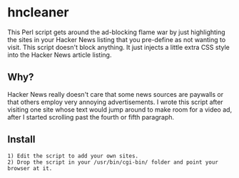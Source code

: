 # hncleaner

This Perl script gets around the ad-blocking flame war by just highlighting the sites in your Hacker News listing that you pre-define as not wanting to visit.  This script doesn't block anything.  It just injects a little extra CSS style into the Hacker News article listing.

## Why?
Hacker News really doesn't care that some news sources are paywalls or that others employ very annoying advertisements.  I wrote this script after visiting one site whose text would jump around to make room for a video ad, after I started scrolling past the fourth or fifth paragraph.

## Install
    1) Edit the script to add your own sites.
    2) Drop the script in your /usr/bin/cgi-bin/ folder and point your browser at it.

